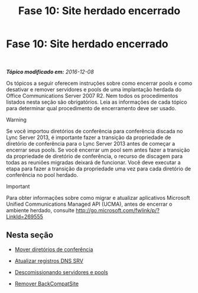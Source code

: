 ﻿---
title: 'Fase 10: Site herdado encerrado'
TOCTitle: 'Fase 10: Site herdado encerrado'
ms:assetid: d591a310-3b5c-4092-b19e-0349616e40df
ms:mtpsurl: https://technet.microsoft.com/pt-br/library/JJ205300(v=OCS.15)
ms:contentKeyID: 49308239
ms.date: 12/10/2016
mtps_version: v=OCS.15
ms.translationtype: HT
---

# Fase 10: Site herdado encerrado

 

_**Tópico modificado em:** 2016-12-08_

Os tópicos a seguir oferecem instruções sobre como encerrar pools e como desativar e remover servidores e pools de uma implantação herdada do Office Communications Server 2007 R2. Nem todos os procedimentos listados nesta seção são obrigatórios. Leia as informações de cada tópico para determinar qual procedimento de encerramento deve ser usado.


> [!WARNING]
> Se você importou diretórios de conferência para conferência discada no Lync Server 2013, é importante fazer a transição da propriedade de diretório de conferência para o Lync Server 2013 antes de começar a encerrar seus pools. Se você encerrar um pool sem antes fazer a transição da propriedade de diretório de conferência, o recurso de discagem para todas as reuniões migradas deixará de funcionar. Você deve executar a etapa para fazer a transição da propriedade uma vez para cada diretório de conferência no pool herdado.



> [!IMPORTANT]  
> Para obter informações sobre como migrar e atualizar aplicativos Microsoft Unified Communications Managed API (UCMA), antes de encerrar o ambiente herdado, consulte <a href="http://go.microsoft.com/fwlink/p/?linkid=269555">http://go.microsoft.com/fwlink/p/?LinkId=269555</a>

## Nesta seção

  - [Mover diretórios de conferência](move-conference-directories.md)

  - [Atualizar registros DNS SRV](update-dns-srv-records_1.md)

  - [Descomissionando servidores e pools](decommissioning-servers-and-pools.md)

  - [Remover BackCompatSite](remove-backcompatsite.md)

